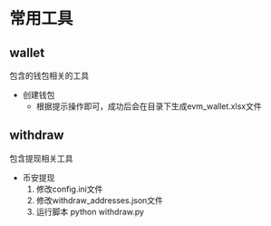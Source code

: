 # 常用工具

## wallet
包含的钱包相关的工具

- 创建钱包
  - 根据提示操作即可，成功后会在目录下生成evm_wallet.xlsx文件

## withdraw
包含提现相关工具

- 币安提现
  1. 修改config.ini文件
  2. 修改withdraw_addresses.json文件
  3. 运行脚本 python withdraw.py

